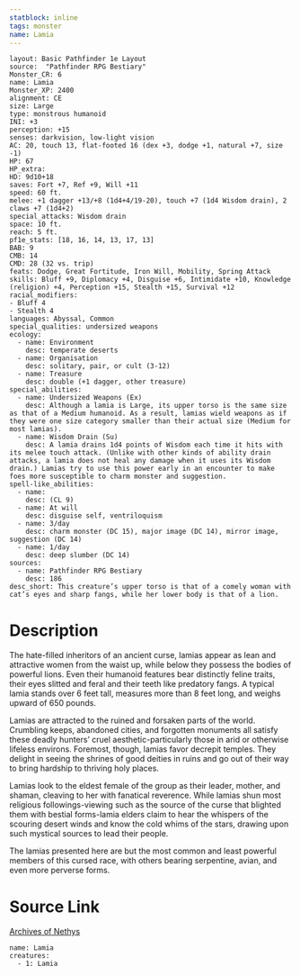 ```yaml
---
statblock: inline
tags: monster
name: Lamia
---
```

```statblock
layout: Basic Pathfinder 1e Layout
source:  "Pathfinder RPG Bestiary"
Monster_CR: 6
name: Lamia
Monster_XP: 2400
alignment: CE
size: Large
type: monstrous humanoid
INI: +3
perception: +15
senses: darkvision, low-light vision
AC: 20, touch 13, flat-footed 16 (dex +3, dodge +1, natural +7, size -1)
HP: 67
HP_extra: 
HD: 9d10+18
saves: Fort +7, Ref +9, Will +11
speed: 60 ft.
melee: +1 dagger +13/+8 (1d4+4/19-20), touch +7 (1d4 Wisdom drain), 2 claws +7 (1d4+2)
special_attacks: Wisdom drain
space: 10 ft.
reach: 5 ft.
pf1e_stats: [18, 16, 14, 13, 17, 13]
BAB: 9
CMB: 14
CMD: 28 (32 vs. trip)
feats: Dodge, Great Fortitude, Iron Will, Mobility, Spring Attack
skills: Bluff +9, Diplomacy +4, Disguise +6, Intimidate +10, Knowledge (religion) +4, Perception +15, Stealth +15, Survival +12
racial_modifiers:
- Bluff 4
- Stealth 4
languages: Abyssal, Common
special_qualities: undersized weapons
ecology:
  - name: Environment
    desc: temperate deserts
  - name: Organisation
    desc: solitary, pair, or cult (3-12)
  - name: Treasure
    desc: double (+1 dagger, other treasure)
special_abilities:
  - name: Undersized Weapons (Ex)
    desc: Although a lamia is Large, its upper torso is the same size as that of a Medium humanoid. As a result, lamias wield weapons as if they were one size category smaller than their actual size (Medium for most lamias).
  - name: Wisdom Drain (Su)
    desc: A lamia drains 1d4 points of Wisdom each time it hits with its melee touch attack. (Unlike with other kinds of ability drain attacks, a lamia does not heal any damage when it uses its Wisdom drain.) Lamias try to use this power early in an encounter to make foes more susceptible to charm monster and suggestion.
spell-like_abilities:
  - name:
    desc: (CL 9)
  - name: At will
    desc: disguise self, ventriloquism
  - name: 3/day
    desc: charm monster (DC 15), major image (DC 14), mirror image, suggestion (DC 14)
  - name: 1/day
    desc: deep slumber (DC 14)
sources:
  - name: Pathfinder RPG Bestiary
    desc: 186
desc_short: This creature’s upper torso is that of a comely woman with cat’s eyes and sharp fangs, while her lower body is that of a lion.
```
# Description
The hate-filled inheritors of an ancient curse, lamias appear as lean and attractive women from the waist up, while below they possess the bodies of powerful lions. Even their humanoid features bear distinctly feline traits, their eyes slitted and feral and their teeth like predatory fangs. A typical lamia stands over 6 feet tall, measures more than 8 feet long, and weighs upward of 650 pounds.

Lamias are attracted to the ruined and forsaken parts of the world. Crumbling keeps, abandoned cities, and forgotten monuments all satisfy these deadly hunters’ cruel aesthetic-particularly those in arid or otherwise lifeless environs. Foremost, though, lamias favor decrepit temples. They delight in seeing the shrines of good deities in ruins and go out of their way to bring hardship to thriving holy places.

Lamias look to the eldest female of the group as their leader, mother, and shaman, cleaving to her with fanatical reverence. While lamias shun most religious followings-viewing such as the source of the curse that blighted them with bestial forms-lamia elders claim to hear the whispers of the scouring desert winds and know the cold whims of the stars, drawing upon such mystical sources to lead their people.

The lamias presented here are but the most common and least powerful members of this cursed race, with others bearing serpentine, avian, and even more perverse forms.
# Source Link
[Archives of Nethys](https://aonprd.com/MonsterDisplay.aspx?ItemName=Lamia)
```encounter-table
name: Lamia
creatures:
  - 1: Lamia
```
